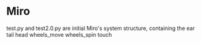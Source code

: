 # Miro
test.py and test2.0.py are initial Miro's system structure, containing the ear tail head wheels_move wheels_spin touch


